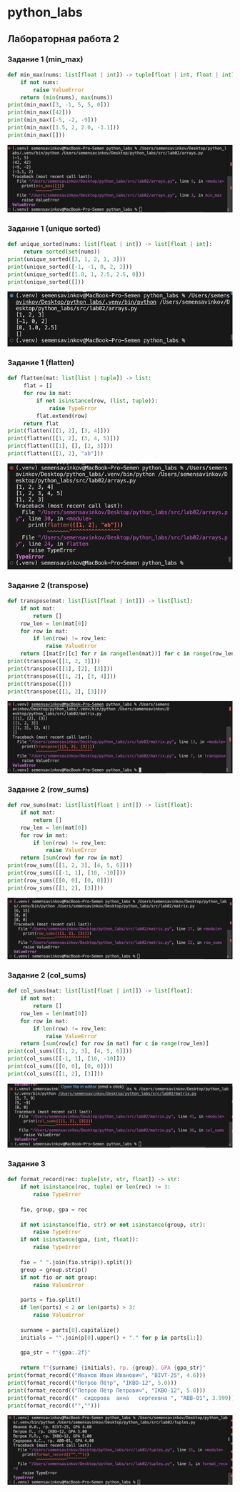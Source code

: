# python_labs

## Лабораторная работа 2

### Задание 1 (min_max)

```python
def min_max(nums: list[float | int]) -> tuple[float | int, float | int]:
    if not nums:
        raise ValueError
    return (min(nums), max(nums))
print(min_max([3, -1, 5, 5, 0]))
print(min_max([42]))
print(min_max([-5, -2, -9]))
print(min_max([1.5, 2, 2.0, -3.1]))
print(min_max([]))
```
![image1.1](../../images/lab02/arrays1.png)

### Задание 1 (unique sorted)

```python 
def unique_sorted(nums: list[float | int]) -> list[float | int]:
     return sorted(set(nums))
print(unique_sorted([3, 1, 2, 1, 3]))
print(unique_sorted([-1, -1, 0, 2, 2]))
print(unique_sorted([1.0, 1, 2.5, 2.5, 0]))
print(unique_sorted([]))
```
![image1.2](../../images/lab02/arrays2.png)

### Задание 1 (flatten)

```python
def flatten(mat: list[list | tuple]) -> list:
     flat = []
     for row in mat:
         if not isinstance(row, (list, tuple)):
             raise TypeError
         flat.extend(row)
     return flat
print(flatten([[1, 2], [3, 4]]))
print(flatten([[1, 2], (3, 4, 5)]))
print(flatten([[1], [], [2, 3]]))
print(flatten([[1, 2], "ab"]))
```
![image1.3](../../images/lab02/arrays3.png)

### Задание 2 (transpose)

```python
def transpose(mat: list[list[float | int]]) -> list[list]:
    if not mat:
        return []
    row_len = len(mat[0])
    for row in mat:
        if len(row) != row_len:
            raise ValueError
    return [[mat[r][c] for r in range(len(mat))] for c in range(row_len)]
print(transpose([[1, 2, 3]]))
print(transpose([[1], [2], [3]]))
print(transpose([[1, 2], [3, 4]]))
print(transpose([]))
print(transpose([[1, 2], [3]]))
```
![image2.1](../../images/lab02/matrix1.png)

### Задание 2 (row_sums)

```python
def row_sums(mat: list[list[float | int]]) -> list[float]:
    if not mat:
        return []
    row_len = len(mat[0])
    for row in mat:
        if len(row) != row_len:
            raise ValueError
    return [sum(row) for row in mat]
print(row_sums([[1, 2, 3], [4, 5, 6]]))
print(row_sums([[-1, 1], [10, -10]]))
print(row_sums([[0, 0], [0, 0]]))
print(row_sums([[1, 2], [3]]))
```
![image2.2](../../images/lab02/matrix2.png)

### Задание 2 (col_sums)

```python
def col_sums(mat: list[list[float | int]]) -> list[float]:
    if not mat:
        return []
    row_len = len(mat[0])
    for row in mat:
        if len(row) != row_len:
            raise ValueError
    return [sum(row[c] for row in mat) for c in range(row_len)]
print(col_sums([[1, 2, 3], [4, 5, 6]]))
print(col_sums([[-1, 1], [10, -10]]))
print(col_sums([[0, 0], [0, 0]]))
print(col_sums([[1, 2], [3]]))
```
![image2.3](../../images/lab02/matrix3.png)

### Задание 3

```python
def format_record(rec: tuple[str, str, float]) -> str:
    if not isinstance(rec, tuple) or len(rec) != 3:
        raise TypeError

    fio, group, gpa = rec

    if not isinstance(fio, str) or not isinstance(group, str):
        raise TypeError
    if not isinstance(gpa, (int, float)):
        raise TypeError

    fio = " ".join(fio.strip().split())
    group = group.strip()
    if not fio or not group:
        raise ValueError

    parts = fio.split()
    if len(parts) < 2 or len(parts) > 3:
        raise ValueError

    surname = parts[0].capitalize()
    initials = "".join(p[0].upper() + "." for p in parts[1:])

    gpa_str = f"{gpa:.2f}"

    return f"{surname} {initials}, гр. {group}, GPA {gpa_str}"
print(format_record(("Иванов Иван Иванович", "BIVT-25", 4.6)))
print(format_record(("Петров Пётр", "IKBO-12", 5.0)))
print(format_record(("Петров Пётр Петрович", "IKBO-12", 5.0)))
print(format_record(("  сидорова  анна   сергеевна ", "ABB-01", 3.999)))
print(format_record(("","")))
```
![image3](../../images/lab02/tuples.png)